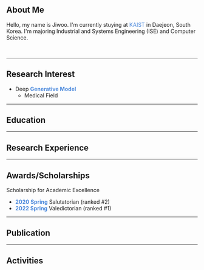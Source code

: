 ## About Me
Hello, my name is Jiwoo. I'm currently stuying at <span style="color:#4B89DC">KAIST</span> in Daejeon, South Korea. I'm majoring Industrial and Systems Engineering (ISE) and Computer Science. 

<br>

---

## Research Interest
- Deep **<span style="color:#4B89DC">Generative Model</span>**
  - Medical Field

***

## Education

***

## Research Experience

***

## Awards/Scholarships
Scholarship for Academic Excellence
- <b><span style="color:#4B89DC;">2020 Spring</span></b> Salutatorian (ranked #2)
- <b><span style="color:#4B89DC;">2022 Spring</span></b> Valedictorian (ranked #1)
  
***

## Publication

***

## Activities
